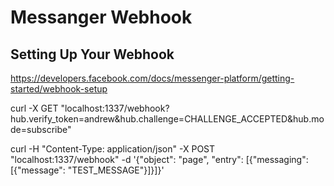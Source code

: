 # Messanger Webhook

## Setting Up Your Webhook

<https://developers.facebook.com/docs/messenger-platform/getting-started/webhook-setup>

curl -X GET "localhost:1337/webhook?hub.verify_token=andrew&hub.challenge=CHALLENGE_ACCEPTED&hub.mode=subscribe"

curl -H "Content-Type: application/json" -X POST "localhost:1337/webhook" -d '{"object": "page", "entry": [{"messaging": [{"message": "TEST_MESSAGE"}]}]}'
